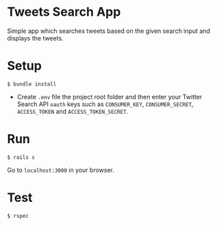 # Tweets Search App

Simple app which searches tweets based on the given search input and displays the tweets.

# Setup

```
$ bundle install
```
-  Create `.env` file the project root folder and then enter your Twitter Search API `oauth` keys such as 
`CONSUMER_KEY`, `CONSUMER_SECRET`, `ACCESS_TOKEN` and `ACCESS_TOKEN_SECRET`.

# Run

`$ rails s`

Go to `localhost:3000` in your browser.

# Test
`$ rspec`
